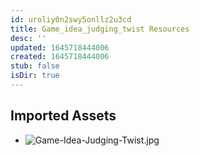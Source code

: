 ```yaml
---
id: uroliy0n2swy5onllz2u3cd
title: Game_idea_judging_twist Resources
desc: ''
updated: 1645718444006
created: 1645718444006
stub: false
isDir: true
---
```

## Imported Assets
- ![Game-Idea-Judging-Twist.jpg](/assets/game-idea-judging-twist-3e8vn8fwa34o.jpg)
